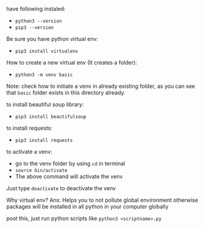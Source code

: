 have following instaled:
- `python3 --version`
- `pip3 --version`

Be sure you have python virtual env:
- `pip3 install virtualenv`

How to create a new virtual env (It creates a folder):
- `python3 -m venv basic`

Note: check how to initiate a venv in already existing folder, as you can see that `basic` folder exists in this directory already.

to install beautiful soup library:
- `pip3 install beautifulsoup`

to install requests:
- `pip3 install requests`

to activate a venv:
- go to the venv folder by using `cd` in terminal
- `source bin/activate`
- The above command will activate the venv

Just type `deactivate` to deactivate the venv

Why virtual env?
Ans: Helps you to not pollute global environment otherwise packages will be installed in all python in your computer globally

post this, just run python scripts like `python3 <scriptname>.py`